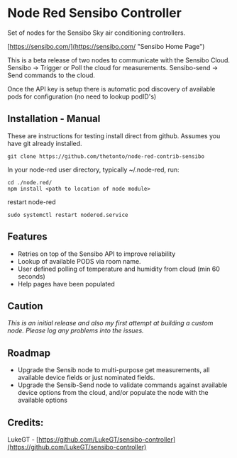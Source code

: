 # Node Red Sensibo Controller #

Set of nodes for the Sensibo Sky air conditioning controllers.

[https://sensibo.com/](https://sensibo.com/ "Sensibo Home Page")

This is a beta release of two nodes to communicate with the Sensibo Cloud.
    Sensibo -> Trigger or Poll the cloud for measurements.
    Sensibo-send ->  Send commands to the cloud.

Once the API key is setup there is automatic pod discovery of available pods for configuration (no need to lookup podID's)

## Installation - Manual ##
These are instructions for testing install direct from github.  Assumes you have git already installed.
```
git clone https://github.com/thetonto/node-red-contrib-sensibo
```
In your node-red user directory, typically ~/.node-red, run:

```
cd ./node.red/
npm install <path to location of node module>
```
restart node-red
```
sudo systemctl restart nodered.service
```
## Features ##

- Retries on top of the Sensibo API to improve reliability
- Lookup of available PODS via room name.
- User defined polling of temperature and humidity from cloud (min 60 seconds)
- Help pages have been populated

## Caution ##
*This is an initial release and also my first attempt at building a custom node.  Please log any problems into the issues.*

## Roadmap ##
- Upgrade the Sensib node to multi-purpose get measurements, all available device fields or just nominated fields.
- Upgrade the Sensib-Send node to validate commands against available device options from the cloud, and/or populate the node with the available options


## Credits: ##

LukeGT -  [https://github.com/LukeGT/sensibo-controller](https://github.com/LukeGT/sensibo-controller)
